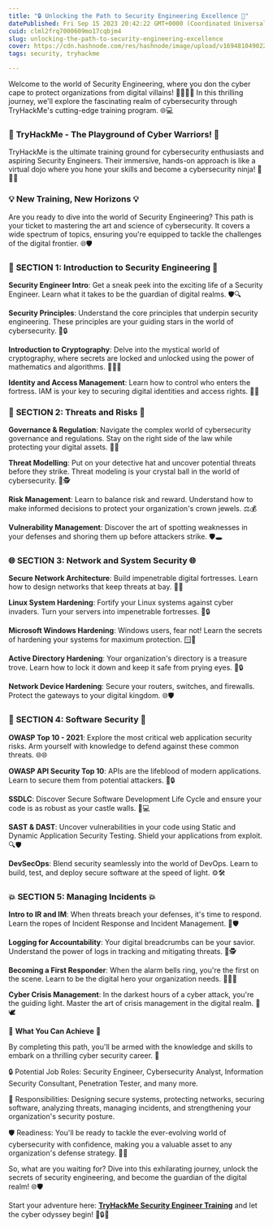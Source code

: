 ```yaml
---
title: "🔒 Unlocking the Path to Security Engineering Excellence 🚀"
datePublished: Fri Sep 15 2023 20:42:22 GMT+0000 (Coordinated Universal Time)
cuid: clml2frq7000609mo17cqbjm4
slug: unlocking-the-path-to-security-engineering-excellence
cover: https://cdn.hashnode.com/res/hashnode/image/upload/v1694810490220/d7b6bc9b-9266-4d27-8bc2-427b9da35e50.png
tags: security, tryhackme

---
```


Welcome to the world of Security Engineering, where you don the cyber cape to protect organizations from digital villains! 🦸‍♂️🦸‍♀️ In this thrilling journey, we'll explore the fascinating realm of cybersecurity through TryHackMe's cutting-edge training program. 🌐💻

### 🎉 **TryHackMe - The Playground of Cyber Warriors!** 🎉

TryHackMe is the ultimate training ground for cybersecurity enthusiasts and aspiring Security Engineers. Their immersive, hands-on approach is like a virtual dojo where you hone your skills and become a cybersecurity ninja! 🥋💂‍♂️

### 💡 **New Training, New Horizons** 💡

Are you ready to dive into the world of Security Engineering? This path is your ticket to mastering the art and science of cybersecurity. It covers a wide spectrum of topics, ensuring you're equipped to tackle the challenges of the digital frontier. 🌐🛡️

### 🔐 **SECTION 1: Introduction to Security Engineering** 🔐

**Security Engineer Intro**: Get a sneak peek into the exciting life of a Security Engineer. Learn what it takes to be the guardian of digital realms. 🛡️🔍

**Security Principles**: Understand the core principles that underpin security engineering. These principles are your guiding stars in the world of cybersecurity. 🌟🔒

**Introduction to Cryptography**: Delve into the mystical world of cryptography, where secrets are locked and unlocked using the power of mathematics and algorithms. 🧙‍♂️🔑

**Identity and Access Management**: Learn how to control who enters the fortress. IAM is your key to securing digital identities and access rights. 🚪🔐

### 🚨 **SECTION 2: Threats and Risks** 🚨

**Governance & Regulation**: Navigate the complex world of cybersecurity governance and regulations. Stay on the right side of the law while protecting your digital assets. 📜🌐

**Threat Modelling**: Put on your detective hat and uncover potential threats before they strike. Threat modeling is your crystal ball in the world of cybersecurity. 🔮🕵️

**Risk Management**: Learn to balance risk and reward. Understand how to make informed decisions to protect your organization's crown jewels. ⚖️💰

**Vulnerability Management**: Discover the art of spotting weaknesses in your defenses and shoring them up before attackers strike. 🛡️🕳️

### 🌐 **SECTION 3: Network and System Security** 🌐

**Secure Network Architecture**: Build impenetrable digital fortresses. Learn how to design networks that keep threats at bay. 🏰🌐

**Linux System Hardening**: Fortify your Linux systems against cyber invaders. Turn your servers into impenetrable fortresses. 🐧🔒

**Microsoft Windows Hardening**: Windows users, fear not! Learn the secrets of hardening your systems for maximum protection. 🪟🔐

**Active Directory Hardening**: Your organization's directory is a treasure trove. Learn how to lock it down and keep it safe from prying eyes. 📁🔒

**Network Device Hardening**: Secure your routers, switches, and firewalls. Protect the gateways to your digital kingdom. 🌐🛡️

### 📡 **SECTION 4: Software Security** 📡

**OWASP Top 10 - 2021**: Explore the most critical web application security risks. Arm yourself with knowledge to defend against these common threats. 🌐🌐

**OWASP API Security Top 10**: APIs are the lifeblood of modern applications. Learn to secure them from potential attackers. 📡🔒

**SSDLC**: Discover Secure Software Development Life Cycle and ensure your code is as robust as your castle walls. 🏰💻

**SAST & DAST**: Uncover vulnerabilities in your code using Static and Dynamic Application Security Testing. Shield your applications from exploit. 🔍🛡️

**DevSecOps**: Blend security seamlessly into the world of DevOps. Learn to build, test, and deploy secure software at the speed of light. ⚙️🛠️

### 💥 **SECTION 5: Managing Incidents** 💥

**Intro to IR and IM**: When threats breach your defenses, it's time to respond. Learn the ropes of Incident Response and Incident Management. 🚨🛡️

**Logging for Accountability**: Your digital breadcrumbs can be your savior. Understand the power of logs in tracking and mitigating threats. 📜🕵️

**Becoming a First Responder**: When the alarm bells ring, you're the first on the scene. Learn to be the digital hero your organization needs. 🚒🦸‍♂️

**Cyber Crisis Management**: In the darkest hours of a cyber attack, you're the guiding light. Master the art of crisis management in the digital realm. 🌃🕊️

🌟 **What You Can Achieve** 🌟

By completing this path, you'll be armed with the knowledge and skills to embark on a thrilling cyber security career. 🚀

🔒 Potential Job Roles: Security Engineer, Cybersecurity Analyst, Information Security Consultant, Penetration Tester, and many more.

🔐 Responsibilities: Designing secure systems, protecting networks, securing software, analyzing threats, managing incidents, and strengthening your organization's security posture.

🛡️ Readiness: You'll be ready to tackle the ever-evolving world of cybersecurity with confidence, making you a valuable asset to any organization's defense strategy. 💪🌐

So, what are you waiting for? Dive into this exhilarating journey, unlock the secrets of security engineering, and become the guardian of the digital realm! 🌐🛡️

Start your adventure here: [**TryHackMe Security Engineer Training**](https://tryhackme.com/path/outline/security-engineer-training) and let the cyber odyssey begin! 🚀🔒🌐